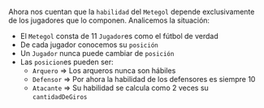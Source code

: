 Ahora nos cuentan que la `habilidad` del `Metegol` depende exclusivamente de los jugadores que lo componen.
Analicemos la situación:

* El `Metegol` consta de 11 `Jugador`es como el fútbol de verdad
* De cada jugador conocemos su `posición`
* Un `Jugador` nunca puede cambiar de `posición`
* Las `posicion`es pueden ser:
  * `Arquero` => Los arqueros nunca son hábiles
  * `Defensor` => Por ahora la habilidad de los defensores es siempre 10
  * `Atacante` => Su habilidad se calcula como 2 veces su `cantidadDeGiros`

